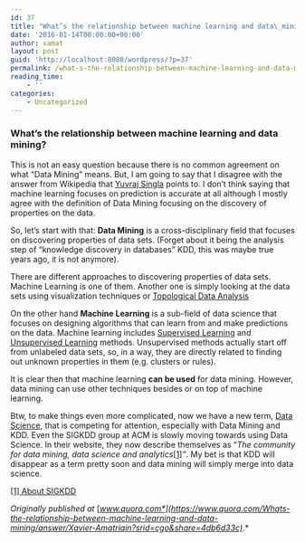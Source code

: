 ```yaml
---
id: 37
title: "What’s the relationship between machine learning and data\_mining?"
date: '2016-01-14T00:00:00+00:00'
author: xamat
layout: post
guid: 'http://localhost:8080/wordpress/?p=37'
permalink: /what-s-the-relationship-between-machine-learning-and-data-mining-8c8675966615/
reading_time:
    - ''
categories:
    - Uncategorized
---
```


### What’s the relationship between machine learning and data mining?

This is not an easy question because there is no common agreement on what “Data Mining” means. But, I am going to say that I disagree with the answer from Wikipedia that [Yuvraj Singla](https://www.quora.com/profile/Yuvraj-Singla) points to. I don’t think saying that machine learning focuses on prediction is accurate at all although I mostly agree with the definition of Data Mining focusing on the discovery of properties on the data.

So, let’s start with that: **Data Mining** is a cross-disciplinary field that focuses on discovering properties of data sets. (Forget about it being the analysis step of “knowledge discovery in databases” KDD, this was maybe true years ago, it is not anymore).

There are different approaches to discovering properties of data sets. Machine Learning is one of them. Another one is simply looking at the data sets using visualization techniques or [Topological Data Analysis](https://www.quora.com/topic/Topological-Data-Analysis)

On the other hand **Machine Learning** is a sub-field of data science that focuses on designing algorithms that can learn from and make predictions on the data. Machine learning includes [Supervised Learning](https://www.quora.com/topic/Supervised-Learning) and [Unsupervised Learning](https://www.quora.com/topic/Unsupervised-Learning) methods. Unsupervised methods actually start off from unlabeled data sets, so, in a way, they are directly related to finding out unknown properties in them (e.g. clusters or rules).

It is clear then that machine learning **can be used** for data mining. However, data mining can use other techniques besides or on top of machine learning.

Btw, to make things even more complicated, now we have a new term, [Data Science,](https://www.quora.com/topic/Data-Science) that is competing for attention, especially with Data Mining and KDD. Even the SIGKDD group at ACM is slowly moving towards using Data Science. In their website, they now describe themselves as “*The community for data mining, data science and analytics*[\[1\]](https://www.quora.com/Whats-the-relationship-between-machine-learning-and-data-mining/answer/Xavier-Amatriain?srid=cgo&share=4db6d33c#flotS)*”*. My bet is that KDD will disappear as a term pretty soon and data mining will simply merge into data science.

[\[1\] ](https://www.quora.com/Whats-the-relationship-between-machine-learning-and-data-mining/answer/Xavier-Amatriain?srid=cgo&share=4db6d33c#cite-flotS)[About SIGKDD](http://www.kdd.org/about)

*Originally published at* [*www.quora.com*](https://www.quora.com/Whats-the-relationship-between-machine-learning-and-data-mining/answer/Xavier-Amatriain?srid=cgo&share=4db6d33c)*.*